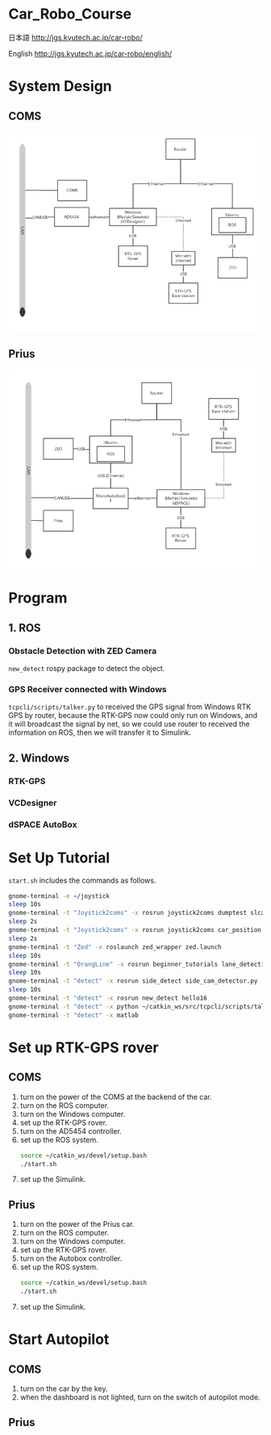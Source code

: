 # Car_Robo_Course

日本語 http://jgs.kyutech.ac.jp/car-robo/

English http://jgs.kyutech.ac.jp/car-robo/english/

# System Design
## COMS
![COMS](img/COMS.png)
## Prius
![Prius](img/Prius.png)

# Program
## 1. ROS
### Obstacle Detection with ZED Camera
`new_detect` rospy package to detect the object.

### GPS Receiver connected with Windows

`tcpcli/scripts/talker.py` to received the GPS signal from Windows RTK GPS by router, because the RTK-GPS now could only run on Windows, and it will broadcast the signal by net, so we could use router to received the information on ROS, then we will transfer it to Simulink.

## 2. Windows

### RTK-GPS

### VCDesigner

### dSPACE AutoBox


# Set Up Tutorial
`start.sh` includes the commands as follows.

```sh
gnome-terminal -e ~/joystick
sleep 10s
gnome-terminal -t "Joystick2coms" -x rosrun joystick2coms dumptest slcan0
sleep 2s
gnome-terminal -t "Joystick2coms" -x rosrun joystick2coms car_position
sleep 2s
gnome-terminal -t "Zed" -x roslaunch zed_wrapper zed.launch
sleep 10s
gnome-terminal -t "OrangLine" -x rosrun beginner_tutorials lane_detection.py
sleep 10s
gnome-terminal -t "detect" -x rosrun side_detect side_cam_detector.py
sleep 10s
gnome-terminal -t "detect" -x rosrun new_detect hello16
gnome-terminal -t "detect" -x python ~/catkin_ws/src/tcpcli/scripts/talker.py
gnome-terminal -t "detect" -x matlab
```
# Set up RTK-GPS rover


## COMS

1. turn on the power of the COMS at the backend of the car.
1. turn on the ROS computer.
1. turn on the Windows computer.
1. set up the RTK-GPS rover.
1. turn on the AD5454 controller.
1. set up the ROS system.
    ```sh
    source ~/catkin_ws/devel/setup.bash
    ./start.sh
    ```
1. set up the Simulink. 

## Prius


1. turn on the power of the Prius car.
1. turn on the ROS computer.
1. turn on the Windows computer.
1. set up the RTK-GPS rover.
1. turn on the Autobox controller.
1. set up the ROS system.
    ```sh
    source ~/catkin_ws/devel/setup.bash
    ./start.sh
    ```
1. set up the Simulink. 




# Start Autopilot
## COMS
1. turn on the car by the key.
1. when the dashboard is not lighted, turn on the switch of autopilot mode.
## Prius